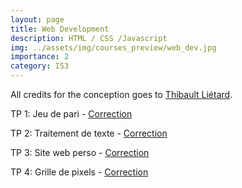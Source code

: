 ```yaml
---
layout: page
title: Web Development
description: HTML / CSS /Javascript
img: ../assets/img/courses_preview/web_dev.jpg
importance: 2
category: IS3
---
```


All credits for the conception goes to [Thibault Liétard](https://thibault.lietard.fr/).

TP 1: Jeu de pari - [Correction](/assets/html/web_course/TP1/index_TP1.html)

TP 2: Traitement de texte - [Correction](/assets/html/web_course/TP2/index_TP2.html)

TP 3: Site web perso - [Correction](/assets/html/web_course/TP3/index_TP3.html)

TP 4: Grille de pixels - [Correction](/assets/html/web_course/TP4/index_TP4.html)

